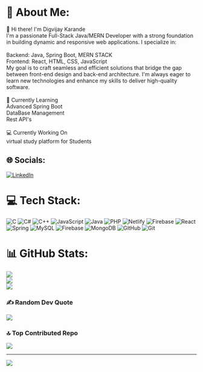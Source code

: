 # 💫 About Me:
👋 Hi there! I'm Digvijay Karande<br>I'm a passionate Full-Stack Java/MERN Developer with a strong foundation in building dynamic and responsive web applications. I specialize in:<br><br>Backend: Java, Spring Boot, MERN STACK <br>Frontend: React, HTML, CSS, JavaScript<br>My goal is to craft seamless and efficient solutions that bridge the gap between front-end design and back-end architecture. I'm always eager to learn new technologies and enhance my skills to deliver high-quality software.<br><br>🌱 Currently Learning<br>Advanced Spring Boot<br>DataBase Management <br>Rest API's<br><br>💻 Currently Working On<br>virtual study platform for Students 


## 🌐 Socials:
[![LinkedIn](https://img.shields.io/badge/LinkedIn-%230077B5.svg?logo=linkedin&logoColor=white)](https://linkedin.com/in/www.linkedin.com/in/digvijay-karande-297b25279) 

# 💻 Tech Stack:
![C](https://img.shields.io/badge/c-%2300599C.svg?style=for-the-badge&logo=c&logoColor=white) ![C#](https://img.shields.io/badge/c%23-%23239120.svg?style=for-the-badge&logo=csharp&logoColor=white) ![C++](https://img.shields.io/badge/c++-%2300599C.svg?style=for-the-badge&logo=c%2B%2B&logoColor=white) ![JavaScript](https://img.shields.io/badge/javascript-%23323330.svg?style=for-the-badge&logo=javascript&logoColor=%23F7DF1E) ![Java](https://img.shields.io/badge/java-%23ED8B00.svg?style=for-the-badge&logo=openjdk&logoColor=white) ![PHP](https://img.shields.io/badge/php-%23777BB4.svg?style=for-the-badge&logo=php&logoColor=white) ![Netlify](https://img.shields.io/badge/netlify-%23000000.svg?style=for-the-badge&logo=netlify&logoColor=#00C7B7) ![Firebase](https://img.shields.io/badge/firebase-%23039BE5.svg?style=for-the-badge&logo=firebase) ![React](https://img.shields.io/badge/react-%2320232a.svg?style=for-the-badge&logo=react&logoColor=%2361DAFB) ![Spring](https://img.shields.io/badge/spring-%236DB33F.svg?style=for-the-badge&logo=spring&logoColor=white) ![MySQL](https://img.shields.io/badge/mysql-4479A1.svg?style=for-the-badge&logo=mysql&logoColor=white) ![Firebase](https://img.shields.io/badge/firebase-a08021?style=for-the-badge&logo=firebase&logoColor=ffcd34) ![MongoDB](https://img.shields.io/badge/MongoDB-%234ea94b.svg?style=for-the-badge&logo=mongodb&logoColor=white) ![GitHub](https://img.shields.io/badge/github-%23121011.svg?style=for-the-badge&logo=github&logoColor=white) ![Git](https://img.shields.io/badge/git-%23F05033.svg?style=for-the-badge&logo=git&logoColor=white)
# 📊 GitHub Stats:
![](https://github-readme-stats.vercel.app/api?username=Digvijaykarande&theme=shadow_blue&hide_border=false&include_all_commits=false&count_private=false)<br/>
![](https://github-readme-streak-stats.herokuapp.com/?user=Digvijaykarande&theme=shadow_blue&hide_border=false)<br/>
![](https://github-readme-stats.vercel.app/api/top-langs/?username=Digvijaykarande&theme=shadow_blue&hide_border=false&include_all_commits=false&count_private=false&layout=compact)

### ✍️ Random Dev Quote
![](https://quotes-github-readme.vercel.app/api?type=horizontal&theme=radical)

### 🔝 Top Contributed Repo
![](https://github-contributor-stats.vercel.app/api?username=Digvijaykarande&limit=5&theme=shadow_green&combine_all_yearly_contributions=true)

---
[![](https://visitcount.itsvg.in/api?id=Digvijaykarande&icon=0&color=0)](https://visitcount.itsvg.in)

<!-- Proudly created with GPRM ( https://gprm.itsvg.in ) -->

